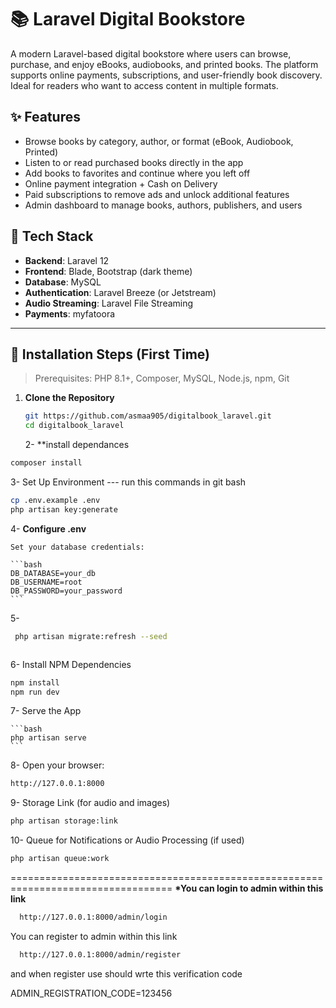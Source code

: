 # 📚 Laravel Digital Bookstore

A modern Laravel-based digital bookstore where users can browse, purchase, and enjoy eBooks, audiobooks, and printed books. The platform supports online payments, subscriptions, and user-friendly book discovery. Ideal for readers who want to access content in multiple formats.

## ✨ Features

-   Browse books by category, author, or format (eBook, Audiobook, Printed)
-   Listen to or read purchased books directly in the app
-   Add books to favorites and continue where you left off
-   Online payment integration + Cash on Delivery
-   Paid subscriptions to remove ads and unlock additional features
-   Admin dashboard to manage books, authors, publishers, and users

## 📁 Tech Stack

-   **Backend**: Laravel 12
-   **Frontend**: Blade, Bootstrap (dark theme)
-   **Database**: MySQL
-   **Authentication**: Laravel Breeze (or Jetstream)
-   **Audio Streaming**: Laravel File Streaming
-   **Payments**: myfatoora

---

## 🚀 Installation Steps (First Time)

> Prerequisites: PHP 8.1+, Composer, MySQL, Node.js, npm, Git

1. **Clone the Repository**
    ```bash
    git https://github.com/asmaa905/digitalbook_laravel.git
    cd digitalbook_laravel
    ```
    2- \*\*install dependances

```bash
composer install
```

3- Set Up Environment
--- run this commands in git bash

```bash
cp .env.example .env
php artisan key:generate
```

4- **Configure .env**

    Set your database credentials:

    ```bash
    DB_DATABASE=your_db
    DB_USERNAME=root
    DB_PASSWORD=your_password
    ```

5-

```bash
 php artisan migrate:refresh --seed

```

```bash

```

6- Install NPM Dependencies

```bash
npm install
npm run dev
```

7- Serve the App

    ```bash
    php artisan serve
    ```

8- Open your browser:

```bash
http://127.0.0.1:8000
```

9- Storage Link (for audio and images)

```bash
php artisan storage:link
```

10- Queue for Notifications or Audio Processing (if used)

```bash
php artisan queue:work
```

==================================================================================
**\*You can login to admin within this link**

```bash
  http://127.0.0.1:8000/admin/login
```

You can register to admin within this link

```bash
  http://127.0.0.1:8000/admin/register
```

and when register use should wrte this verification code

ADMIN_REGISTRATION_CODE=123456
